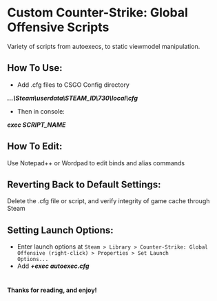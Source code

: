 # Custom Counter-Strike: Global Offensive Scripts

Variety of scripts from autoexecs, to static viewmodel manipulation.



## How To Use:

 - Add .cfg files to CSGO Config directory
 
  ***...\Steam\userdata\STEAM_ID\730\local\cfg***
 - Then in console:
 
  ***exec SCRIPT_NAME***

## How To Edit:

Use Notepad++ or Wordpad to edit binds and alias commands

## Reverting Back to Default Settings:

Delete the .cfg file or script, and verify integrity of game cache through Steam


## Setting Launch Options:

 - Enter launch options at 
	`Steam > Library > Counter-Strike: Global Offensive (right-click) > Properties > Set Launch 				Options...`
 - Add ***+exec autoexec.cfg***




#


**Thanks for reading, and enjoy!**

